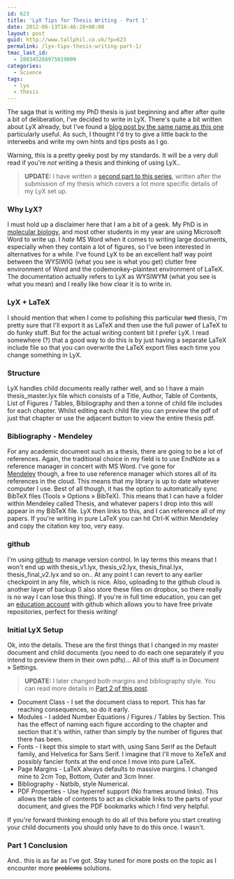 ```yaml
---
id: 623
title: 'LyX Tips for Thesis Writing - Part 1'
date: 2012-06-13T16:46:28+00:00
layout: post
guid: http://www.tallphil.co.uk/?p=623
permalink: /lyx-tips-thesis-writing-part-1/
tmac_last_id:
  - 280345266975019009
categories:
  - Science
tags:
  - lyx
  - thesis
---
```

The saga that is writing my PhD thesis is just beginning and after after quite a bit of deliberation, I've decided to write in LyX. There's quite a bit written about LyX already, but I've found a [blog post by the same name as this one](http://longair.net/blog/2009/11/11/lyx-tips-for-thesis-writing/) particularly useful. As such, I thought I'd try to give a little back to the interwebs and write my own hints and tips posts as I go.

Warning, this is a pretty geeky post by my standards. It will be a very dull read if you're _not_ writing a thesis and thinking of using LyX..



> **UPDATE:** I have written a [second part to this series](http://www.tallphil.co.uk/lyx-tips-for-thesis-writing-part-two/), written after the submission of my thesis which covers a lot more specific details of my LyX set up.

### Why LyX?

I must hold up a disclaimer here that I am a bit of a geek. My PhD is in [molecular biology](http://www.babraham.ac.uk/), and most other students in my year are using Microsoft Word to write up. I _hate_ MS Word when it comes to writing large documents, especially when they contain a lot of figures, so I've been interested in alternatives for a while. I've found LyX to be an excellent half way point between the WYSIWIG (what you see is what you get) clutter free environment of Word and the codemonkey-plaintext environment of LaTeX. The documentation actually refers to LyX as WYSIWYM (what you see is what you mean) and I really like how clear it is to write in.

### LyX + LaTeX

I should mention that when I come to polishing this particular <del>turd</del> thesis, I'm pretty sure that I'll export it as LaTeX and then use the full power of LaTeX to do funky stuff. But for the actual writing content bit I prefer LyX. I read somewhere (?) that a good way to do this is by just having a separate LaTeX include file so that you can overwrite the LaTeX export files each time you change something in LyX.

### Structure

LyX handles child documents really rather well, and so I have a main thesis_master.lyx file which consists of a Title, Author, Table of Contents, List of Figures / Tables, Bibliography and then a tonne of child file includes for each chapter. Whilst editing each child file you can preview the pdf of just that chapter or use the adjacent button to view the entire thesis pdf.

### Bibliography - Mendeley

For any academic document such as a thesis, there are going to be a lot of references. Again, the traditional choice in my field is to use EndNote as a reference manager in concert with MS Word. I've gone for [Mendeley](http://www.mendeley.com/) though, a free to use reference manager which stores all of its references in the cloud. This means that my library is up to date whatever computer I use. Best of all though, it has the option to automatically sync BibTeX files (Tools » Options » BibTeX). This means that I can have a folder within Mendeley called Thesis, and whatever papers I drop into this will appear in my BibTeX file. LyX then links to this, and I can reference all of my papers. If you're writing in pure LaTeX you can hit Ctrl-K within Mendeley and copy the citation key too, very easy.

### github

I'm using [github](https://github.com) to manage version control. In lay terms this means that I won't end up with thesis\_v1.lyx, thesis\_v2.lyx, thesis\_final.lyx, thesis\_final_v2.lyx and so on.. At any point I can revert to any earlier checkpoint in any file, which is nice. Also, uploading to the github cloud is another layer of backup (I also store these files on dropbox, so there really is no way I can lose this thing). If you're in full time education, you can get an [education account](https://github.com/edu) with github which allows you to have free private repositories, perfect for thesis writing!

### Initial LyX Setup

Ok, into the details. These are the first things that I changed in my master document and child documents (you need to do each one separately if you intend to preview them in their own pdfs)... All of this stuff is in Document » Settings.

> **UPDATE:** I later changed both margins and bibliography style. You can read more details in [Part 2 of this post](http://www.tallphil.co.uk/lyx-tips-for-thesis-writing-part-two/).

  * Document Class - I set the document class to report. This has far reaching consequences, so do it early.
  * Modules - I added Number Equations / Figures / Tables by Section. This has the effect of naming each figure according to the chapter and section that it's within, rather than simply by the number of figures that there has been.
  * Fonts - I kept this simple to start with, using Sans Serif as the Default family, and Helvetica for Sans Serif. I imagine that I'll move to XeTeX and possibly fancier fonts at the end once I move into pure LaTeX.
  * Page Margins - LaTeX always defaults to massive margins. I changed mine to 2cm Top, Bottom, Outer and 3cm Inner.
  * Bibliography - Natbib, style Numerical.
  * PDF Properties - Use hyperref support (No frames around links). This allows the table of contents to act as clickable links to the parts of your document, and gives the PDF bookmarks which I find very helpful.

If you're forward thinking enough to do all of this before you start creating your child documents you should only have to do this once. I wasn't.

### Part 1 Conclusion

And.. this is as far as I've got. Stay tuned for more posts on the topic as I encounter more <del>problems</del> solutions.